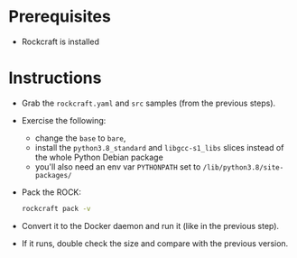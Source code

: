 # Prerequisites

- Rockcraft is installed

# Instructions

- Grab the `rockcraft.yaml` and `src` samples (from the previous steps).

- Exercise the following:
  - change the `base` to `bare`,
  - install the `python3.8_standard` and `libgcc-s1_libs` slices instead of the
  whole Python Debian package
  - you'll also need an env var `PYTHONPATH` set to
  `/lib/python3.8/site-packages/`

- Pack the ROCK:

    ```bash
    rockcraft pack -v
    ```

- Convert it to the Docker daemon and run it (like in the previous step).

- If it runs, double check the size and compare with the previous version.

